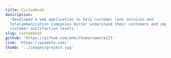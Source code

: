 ```yaml
---
title: CustomDash
description:
  'Developed a web application to help customer care services and
  Telecommunication Companies better understand their customers and improve
  customer satisfaction levels.'
slug: customdash
github: 'https://github.com/ankitkumarsamota121'
link: 'https://asamota.com/'
thumb: '../images/project.jpg'
---
```

